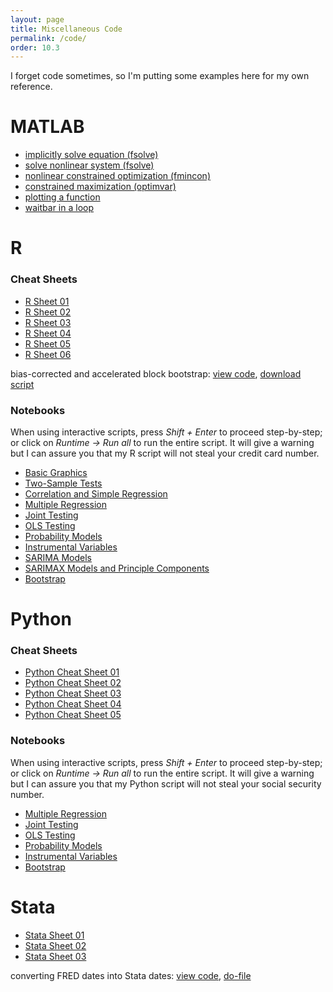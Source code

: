 ```yaml
---
layout: page
title: Miscellaneous Code
permalink: /code/
order: 10.3
---
```


I forget code sometimes, so I'm putting some examples here for my own reference.

# MATLAB
* [implicitly solve equation (fsolve)](https://matlab.mathworks.com/users/wmvolckmann/Published/fsolveexample/html/fsolveexample.html)
* [solve nonlinear system (fsolve)](https://matlab.mathworks.com/users/wmvolckmann/Published/systemsolve/html/systemsolve.html)
* [nonlinear constrained optimization (fmincon)](https://matlab.mathworks.com/users/wmvolckmann/Published/fminconexample/html/fminconexample.html)
* [constrained maximization (optimvar)](https://matlab.mathworks.com/users/wmvolckmann/Published/optimvarsexample/html/optimvarsexample.html)
* [plotting a function](https://matlab.mathworks.com/users/wmvolckmann/Published/fplotexample/html/fplotexample.html)
* [waitbar in a loop](https://matlab.mathworks.com/users/wmvolckmann/Published/waitbar/html/progressbar.html)


# R
### Cheat Sheets
 - [R Sheet 01](/grad/courses/materials/ecn102/Rsheet-01.pdf)
 - [R Sheet 02](/grad/courses/materials/ecn102/Rsheet-02.pdf)
 - [R Sheet 03](/grad/courses/materials/ecn102/Rsheet-03.pdf)
 - [R Sheet 04](/grad/courses/materials/ecn102/Rsheet-04.pdf)
 - [R Sheet 05](/grad/courses/materials/ecn102/Rsheet-05.pdf)
 - [R Sheet 06](/grad/courses/materials/ecn102/Rsheet-06.pdf)

bias-corrected and accelerated block bootstrap: [view code](https://github.com/wmvolckmann/wmvolckmann.github.io/blob/master/code/bcablockbootstrap.R), [download script](bcablockbootstrap.R)

### Notebooks
When using interactive scripts, press *Shift + Enter* to proceed step-by-step; or
click on *Runtime -> Run all* to run the entire script. It will give a warning but I
can assure you that my R script will not steal your credit card number.
 - [Basic Graphics](https://colab.research.google.com/drive/1TkTdZ4FAGHhuL8acM3uNGhHQ95kvbd7e?usp=sharing)
 - [Two-Sample Tests](https://colab.research.google.com/drive/1p8SiTIS6PCAFTn7h3Rrz63b4Q2fguW1J?usp=sharing)
 - [Correlation and Simple Regression](https://colab.research.google.com/drive/1UOofb_0qcgF68enCL2bYtN7U3zfZbqPy?usp=sharing)
 - [Multiple Regression](https://colab.research.google.com/drive/105kjMxIhP0B-le4pDYBKfTIP43ByTxYN?usp=sharing)
 - [Joint Testing](https://colab.research.google.com/drive/17niELnclHU6QLx8c58KLpcOy5Ks9WWWM?usp=sharing)
 - [OLS Testing](https://colab.research.google.com/drive/1vglGVMTmW_FBXBvS_HAdulacAZVpsAYW?usp=sharing)
 - [Probability Models](https://colab.research.google.com/drive/17GjlDHwrXct3UCVWarxgoib_RdcjtLoq?usp=sharing)
 - [Instrumental Variables](https://colab.research.google.com/drive/1E81AjoXpV05WIcFUQwOwiJhk8zbQ_4Vn?usp=sharing)
 - [SARIMA Models](https://colab.research.google.com/drive/1aje235IpBQFdRTFOex4nzLBXMtAjg0V0?usp=sharing)
 - [SARIMAX Models and Principle Components](https://colab.research.google.com/drive/1eKOTM-TUrU5QgY79LXIuj2cFAlJmRb8D?usp=sharing)
 - [Bootstrap](https://colab.research.google.com/drive/1xAg9pHHi6DTt3q7LoBuTl9dweao1Ddkn?usp=sharing)


# Python
### Cheat Sheets
- [Python Cheat Sheet 01](/code/python/PySheet-01.pdf)
- [Python Cheat Sheet 02](/code/python/PySheet-02.pdf)
- [Python Cheat Sheet 03](/code/python/PySheet-03.pdf)
- [Python Cheat Sheet 04](/code/python/PySheet-04.pdf)
- [Python Cheat Sheet 05](/code/python/PySheet-05.pdf)

### Notebooks
When using interactive scripts, press *Shift + Enter* to proceed step-by-step; or
click on *Runtime -> Run all* to run the entire script. It will give a warning but I
can assure you that my Python script will not steal your social security number.
 - [Multiple Regression](https://colab.research.google.com/drive/1OXyrsgUcbdzXB0BYX1CWLcfQAvW-uYjU?usp=sharing)
 - [Joint Testing](https://colab.research.google.com/drive/1sDUfffVr3qvwD1XNhCMhI-NKaE1cR_U2?usp=sharing)
 - [OLS Testing](https://colab.research.google.com/drive/1-IU2JfymeZ7SNnDWZGefstXsjXSUv8ZJ?usp=sharing)
 - [Probability Models](https://colab.research.google.com/drive/11luJrdt5ig3lwYGv7dwelq9UPSTtw6GS?usp=sharing)
 - [Instrumental Variables](https://colab.research.google.com/drive/1DGwqI-0kraCB91cxAWaKi6ahrwhcHQyh?usp=sharing)
 - [Bootstrap](https://colab.research.google.com/drive/1nBMOQmzm4y-L9ZiWcHt7qpl208bGi-YS?usp=sharing)


# Stata
  - [Stata Sheet 01](https://www.wimivo.com/grad/courses/materials/ecn102/stata-01.pdf)
  - [Stata Sheet 02](https://www.wimivo.com/grad/courses/materials/ecn102/stata-02.pdf)
  - [Stata Sheet 03](https://www.wimivo.com/grad/courses/materials/ecn102/stata-03.pdf)

converting FRED dates into Stata dates: [view code](https://github.com/wmvolckmann/wmvolckmann.github.io/blob/master/code/FREDmonthly.do), [do-file](FREDmonthly.do)
